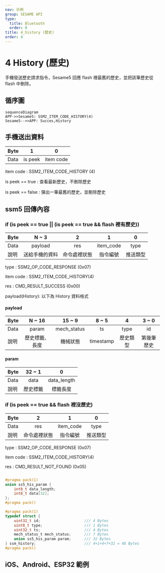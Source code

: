 ```yaml
---
nav: 示例
group: SESAME API
type:
  title: Bluetooth
  order: 0
title: 4_history (歷史)
order: 4
---
```


# 4 History (歷史)

手機發送歷史請求指令，Sesame5 回應 flash 裡最舊的歷史，並把該筆歷史從 flash 中刪除。

<!-- Sesame5 廣播中會帶有是否有歷史標籤需要讀出的旗標，詳見 advertising 欄位說明。 -->

## 循序圖

```mermaid
sequenceDiagram
APP->>Sesame5: SSM2_ITEM_CODE_HISTORY(4)
Sesame5-->>APP: Succes,History
```

## 手機送出資料

| Byte |    1    |     0     |
| ---- | :-----: | :-------: |
| Data | is peek | item code |

item code : SSM2_ITEM_CODE_HISTORY (4)

is peek == true : 查看最新歷史，不刪除歷史

is peek == false : 彈出一筆最舊的歷史，並刪除歷史

## ssm5 回傳內容

### if (is peek == true || (is peek == true && flash 裡有歷史))

| Byte |     N ~ 3      |      2       |     1     |    0     |
| ---- | :------------: | :----------: | :-------: | :------: |
| Data |    payload     |     res      | item_code |   type   |
| 說明 | 送給手機的資料 | 命令處裡狀態 | 指令編號  | 推送類型 |

type : SSM2_OP_CODE_RESPONSE (0x07)

item code : SSM2_ITEM_CODE_HISTORY(4)

res : CMD_RESULT_SUCCESS (0x00)

payload(History): 以下為 History 資料格式

#### payload

| Byte |     N ~ 16     |   15 ~ 9    |   8 ~ 5   |    4     |   3 ~ 0    |
| ---- | :------------: | :---------: | :-------: | :------: | :--------: |
| Data |     param      | mech_status |    ts     |   type   |     id     |
| 說明 | 歷史標籤、長度 |  機械狀態   | timestamp | 歷史類型 | 第幾筆歷史 |

#### param

| Byte |  32 ~ 1  |      0      |
| ---- | :------: | :---------: |
| Data |   data   | data_length |
| 說明 | 歷史標籤 |  標籤長度   |

### if (is peek == true && flash 裡沒歷史)

| Byte |      2       |     1     |    0     |
| ---- | :----------: | :-------: | :------: |
| Data |     res      | item_code |   type   |
| 說明 | 命令處裡狀態 | 指令編號  | 推送類型 |

type : SSM2_OP_CODE_RESPONSE (0x07)

item code : SSM2_ITEM_CODE_HISTORY(4)

res : CMD_RESULT_NOT_FOUND (0x05)

```c

#pragma pack(1)
union ss5_his_param {
    int8_t data_length;
    int8_t data[32];
};
#pragma pack()

#pragma pack(1)
typedef struct {
    uint32_t id;                    /// 4 Bytes
    uint8_t type;                   /// 1 Bytes
    uint32_t ts;                    /// 4 Bytes
    mech_status_t mech_status;      /// 7 Bytes
    union ss5_his_param param;      /// 32 Bytes
} ssm_history;                      /// 4+1+4+7+32 = 48 Bytes
#pragma pack()

```

## iOS、Android、ESP32 範例

 <CustomBashOSPlatformHistory ios='true' android='true'  esp32='true'/>

<!-- 

### Android 範例

```jsx | pure
    private fun readHistoryCommand(result: CHResult<CHEmpty>) {
        if (checkBle(result)) return

        sendEncryptCommand(SSM2Payload(SSM2OpCode.read, SesameItemCode.history, if (isInternetAvailable()) byteArrayOf(0x01) else byteArrayOf(0x00))) { res ->
            if (res.cmdResultCode == SesameResultCode.success.value) {
                if (isInternetAvailable()) {
//                    L.d("hcia", "deviceId.toString().uppercase():" + deviceId.toString().uppercase())
                    CHAccountManager.postSS2History(deviceId.toString().uppercase(), res.payload.toHexString()) {}
                }
                val recordId = res.payload.sliceArray(0..3).toBigLong().toInt()
                var historyType = Sesame2HistoryTypeEnum.getByValue(res.payload[4]) ?: Sesame2HistoryTypeEnum.NONE
                val newTime = res.payload.sliceArray(5..12).toBigLong() //4
//                L.d("hcia", "newTime:" + newTime)
                val historyContent = res.payload.sliceArray(13..res.payload.count() - 1)

                if (historyType == Sesame2HistoryTypeEnum.BLE_LOCK) {
                    val payload22 = historyContent.sliceArray(18..39)
                    val locktype = payload22[0] / 30
                    if (locktype == 1) {
                        historyType = Sesame2HistoryTypeEnum.WEB_LOCK
                    }
                    if (locktype == 2) {
                        historyType = Sesame2HistoryTypeEnum.WEB_LOCK
                    }
                    historyContent[18] = (payload22[0] % 30).toByte()

                }
                if (historyType == Sesame2HistoryTypeEnum.BLE_UNLOCK) {
                    val payload22 = historyContent.sliceArray(18..39)
                    val locktype = payload22[0] / 30
                    if (locktype == 1) {
                        historyType = Sesame2HistoryTypeEnum.WEB_UNLOCK
                    }
                    if (locktype == 2) {
                        historyType = Sesame2HistoryTypeEnum.WEB_UNLOCK
                    }
                    historyContent[18] = (payload22[0] % 30).toByte()
                }

                val chHistoryEvent: CHHistoryEvent = parseHistoryContent(historyType, historyContent, newTime, recordId)
                val historyEventToUpload: ArrayList<CHHistoryEvent> = ArrayList()

                historyEventToUpload.add(chHistoryEvent)
                val chHistorysToUI = ArrayList<CHSesame2History>()
                historyEventToUpload.forEach {
                    val ss2historyType = Sesame2HistoryTypeEnum.getByValue(it.type) ?: Sesame2HistoryTypeEnum.NONE
                    val ts = it.timeStamp
                    val recordID = it.recordID
                    val histag = it.historyTag?.base64decodeByteArray()
                    val tmphis = eventToHistory(ss2historyType, ts, recordID, histag)
                    if (tmphis != null) {
                        chHistorysToUI.add(tmphis)
                    }
                }

                historyCallback?.invoke(Result.success(CHResultState.CHResultStateBLE(Pair(chHistorysToUI.toList(), null))))
                if (isInternetAvailable()) {
                    this.readHistoryCommand {}
                }
            } else {
                historyCallback?.invoke(Result.failure(NSError(res.cmdResultCode.toString(), "CBCentralManager", res.cmdResultCode.toInt())))
            }
        }
    }

```

### iOS 範例

```jsx | pure
    func readHistoryCommand(_ result: @escaping (CHResult<CHEmpty>))  {
        if (self.checkBle(result)) { return }
//        L.d("🌇 讀取歷史")
        URLSession.isInternetReachable { isInternetReachable in
            let deleteHistory = isInternetReachable == true ? "01":"00"

            self.sendCommand(.init(.read, .history, deleteHistory.hexStringtoData())) { (result) in

                if result.cmdResultCode == .success {

                    let histitem = result.data.copyData

                    guard let recordId = histitem[safeBound: 0...3]?.copyData,
                          let type = histitem[safeBound: 4...4]?.copyData,
                          let timeData = histitem[safeBound: 5...12]?.copyData else {
                        return
                    }
                    let hisContent = histitem[13...].copyData

                    let record_id_Int32: Int32 = recordId.withUnsafeBytes({ $0.bindMemory(to: Int32.self).first! })
                    let timestampInt64: UInt64 = timeData.withUnsafeBytes({ $0.bindMemory(to: UInt64.self).first! })

                    guard var historyType: Sesame2HistoryTypeEnum = Sesame2HistoryTypeEnum(rawValue: type.bytes[0]) else {
                        return
                    }

                    var historyContent = hisContent

                    if historyType == .BLE_LOCK || historyType == .BLE_UNLOCK {
                        let histag = hisContent[18...]
                        let tagcount_historyTag = histag.copyData
                        let tagcount = UInt8(tagcount_historyTag[0])

                        // Parse lock types
                        let originalTagCount = tagcount % Sesame2HistoryLockOpType.BASE.rawValue
                        let historyOpType = Sesame2HistoryLockOpType(rawValue: tagcount / Sesame2HistoryLockOpType.BASE.rawValue)
                        if historyType == .BLE_LOCK, historyOpType == .WM2 {
                            historyType = Sesame2HistoryTypeEnum.WM2_LOCK
                        } else if historyType == .BLE_LOCK, historyOpType == .WEB {
                            historyType = Sesame2HistoryTypeEnum.WEB_LOCK
                        } else if historyType == .BLE_UNLOCK, historyOpType == .WM2 {
                            historyType = Sesame2HistoryTypeEnum.WM2_UNLOCK
                        } else if historyType == .BLE_UNLOCK, historyOpType == .WEB {
                            historyType = Sesame2HistoryTypeEnum.WEB_UNLOCK
                        }

                        if historyOpType == .WEB || historyOpType == .WM2 {
                            if let type = Sesame2HistoryTypeEnum(rawValue: tagcount / 30) {
                                historyType = type
                            } else {
                                historyType = .NONE
                            }
                        }

                        historyContent = hisContent[...17].copyData + originalTagCount.data + hisContent[19...].copyData
                    }
                    if isInternetReachable == true {
                        self.readHistoryCommand() { _ in }
                    }
                } else {
                }
            }
        }
    }
```

### ESP 範例

```jsx | pure
void send_read_history_cmd_to_ssm(sesame * ssm) {
    ESP_LOGI(TAG, "[send_read_history_cmd_to_ssm]");
    ssm->c_offset = 2;
    ssm->b_buf[0] = SSM_ITEM_CODE_HISTORY;
    ssm->b_buf[1] = 1;
    talk_to_ssm(ssm, SSM_SEG_PARSING_TYPE_CIPHERTEXT);
}
``` 
-->

